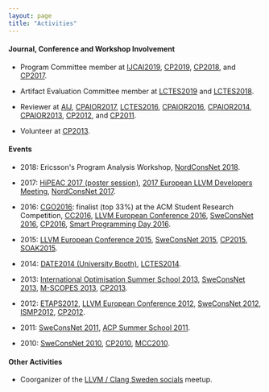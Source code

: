 ```yaml
---
layout: page
title: "Activities"
---
```


#### Journal, Conference and Workshop Involvement

- Program Committee member at
            [IJCAI2019](https://ijcai19.org/),
            [CP2019](http://cp2019.a4cp.org/),
            [CP2018](http://cp2018.a4cp.org/),
            and
            [CP2017](http://cp2017.a4cp.org/).

- Artifact Evaluation Committee member at
            [LCTES2019](https://conf.researchr.org/home/LCTES-2019) and
            [LCTES2018](https://conf.researchr.org/home/LCTES-2018).

- Reviewer at
            [AIJ](http://aij.ijcai.org/),
            [CPAIOR2017](http://cpaior2017.dei.unipd.it/),
            [LCTES2016](http://conf.researchr.org/home/LCTES-2016),
            [CPAIOR2016](https://symposia.cirrelt.ca/CPAIOR2016/en),
            [CPAIOR2014](http://4c.ucc.ie/cpaior2014/home.html),
            [CPAIOR2013](http://www.cis.cornell.edu/ics/cpaior2013/),
            [CP2012](http://www.cp2012.org/),
            and
            [CP2011](http://www.dmi.unipg.it/cp2011/).

- Volunteer at
            [CP2013](http://cp2013.a4cp.org/).

#### Events

- 2018:
            Ericsson's Program Analysis Workshop,
            [NordConsNet 2018](http://www.it.uu.se/research/group/optimisation/NordConsNet18.html).

- 2017:
            [HiPEAC 2017 (poster session)](https://www.hipeac.net/2017/stockholm/),
            [2017 European LLVM Developers Meeting](http://llvm.org/devmtg/2017-03/),
            [NordConsNet 2017](http://www.it.uu.se/research/group/astra/nordconsnet17).

- 2016:
            [CGO2016](http://cgo.org/cgo2016/): finalist (top 33%) at the ACM Student Research Competition,
            [CC2016](http://cc2016.eew.technion.ac.il/),
            [LLVM European Conference 2016](http://llvm.org/devmtg/2016-03/),
            [SweConsNet 2016](https://www.sintef.no/en/information-and-communication-technology-ict/applied-mathematics/optimization/sweconsnet16/),
            [CP2016](http://cp2016.a4cp.org/),
            [Smart Programming Day 2016](https://www.sics.se/events/smart-programming-day-2016).

- 2015:
            [LLVM European Conference 2015](http://llvm.org/devmtg/2015-04/),
            [SweConsNet 2015](http://www.chalmers.se/en/departments/s2/calendar/Pages/SweConsNet15-eng.aspx),
            [CP2015](http://booleconferences.ucc.ie/cp2015),
            [SOAK2015](http://www.soaf.se/index.php/konferenser/105-soak2015).

- 2014:
            [DATE2014 (University Booth)](http://www.date-conference.com/),
            [LCTES2014](http://www.ittc.ku.edu/lctes14/).

- 2013:
            [International Optimisation Summer School 2013](http://www.cse.unsw.edu.au/~tw/school/),
            [SweConsNet 2013](http://www.lth.se/index.php?id=70383),
            [M-SCOPES 2013](http://www.scopesconf.org/scopes-13/),
            [CP2013](http://cp2013.a4cp.org/).

- 2012:
            [ETAPS2012](http://www.etaps.org/2012),
            [LLVM European Conference 2012](http://llvm.org/devmtg/2012-04-12/),
            [SweConsNet 2012](http://web.it.kth.se/~cschulte/events/SweConsNet-2012/),
            [ISMP2012](http://ismp2012.mathopt.org/),
            [CP2012](http://www.cp2012.org/).

- 2011:
            [SweConsNet 2011](http://aass.oru.se/Agora/SweConsNet2011/),
            [ACP Summer School 2011](http://www.gecode.org/events/acp-summerschool-2011/).

- 2010:
            [SweConsNet 2010](http://www.sics.se/~agren/SweConsNet2010/),
            [CP2010](http://cp2010.cs.st-andrews.ac.uk/),
            [MCC2010](http://www.chalmers.se/cse/mcc10-en/).

#### Other Activities

- Coorganizer of the [LLVM / Clang Sweden socials](https://www.meetup.com/LLVM-Clang-Sweden-socials) meetup.
